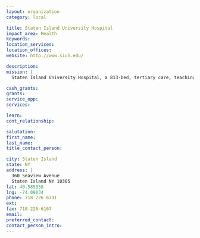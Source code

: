 ```yaml
---
layout: organization
category: local

title: Staten Island University Hospital
impact_area: Health
keywords: 
location_services: 
location_offices: 
website: http://www.siuh.edu/

description: 
mission: |
  Staten Island University Hospital, a 813-bed, tertiary care, teaching healthcare system located in New York City's fastest growing borough of 443,728 inhabitants, is a recognized leader in the innovation of technology-based medicine. Through a network of primary care and specialty centers, services are extended throughout the City's five boroughs and beyond.

cash_grants: 
grants: 
service_opp: 
services: 

learn: 
cont_relationship: 

salutation: 
first_name: 
last_name: 
title_contact_person: 

city: Staten Island
state: NY
address: |
  360 Seaview Avenue    
  Staten Island NY 10305
lat: 40.585358
lng: -74.09034
phone: 718-226-6331
ext: 
fax: 718-226-6167
email: 
preferred_contact: 
contact_person_intro: 
---
```

